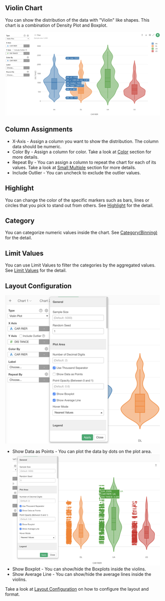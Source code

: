 ## Violin Chart


You can show the distribution of the data with "Violin" like shapes. This chart is a combination of Density Plot and Boxplot. 


![](images/violin1.png)

## Column Assignments

* X-Axis - Assign a column you want to show the distribution. The column data should be numeric. 
* Color By - Assign a column for color. Take a look at [Color](color.md) section for more details.
* Repeat By - You can assign a column to repeat the chart for each of its values. Take a look at [Small Multiple](small-multiple.md) section for more details.
* Include Outlier - You can uncheck to exclude the outlier values. 

## Highlight 

You can change the color of the specific markers such as bars, lines or circles that you pick to stand out from others. See [Highlight](highlight.md) for the detail. 


## Category 

You can categorize numeric values inside the chart. See [Category(Binning)](category.md) for the detail.

## Limit Values

You can use Limit Values to filter the categories by the aggregated values. See [Limit Values](limit.md) for the detail.



## Layout Configuration

![](images/violin2.png)


* Show Data as Points - You can plot the data by dots on the plot area. 
![](images/violin3.png)
* Show Boxplot - You can show/hide the Boxplots inside the violins. 
* Show Average Line - You can show/hide the average lines inside the violins.


Take a look at [Layout Configuration](layout.md) on how to configure the layout and format. 

